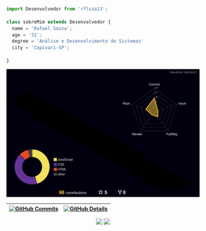 ```ts
import Desenvolvedor from 'rflsza13';

class sobreMim extends Desenvolvedor {
  name = 'Rafael Souza';
  age = '31';
  degree = 'Análise e Desenvolvimento de Sistemas'
  city = 'Capivari-SP';

}
```
![Status](./profile-3d-contrib/profile-night-rainbow.svg)

 | [![GitHub Commits](http://github-profile-summary-cards.vercel.app/api/cards/productive-time?username=rflsza13&theme=dracula&utcOffset=-3)](https://github.com/vn7n24fzkq/github-profile-summary-cards) | [![GitHub Details](http://github-profile-summary-cards.vercel.app/api/cards/profile-details?username=rflsza13&theme=dracula)](https://github.com/vn7n24fzkq/github-profile-summary-cards) |  
 | ----------- | ----------- |


 
<div align="center" >
  <img src="https://skillicons.dev/icons?i=git,github,gitlab,vscode,idea,javascript,typescript,java,python,c,html"/>
  <img src="https://skillicons.dev/icons?i=css,react,angular,nodejs,postman,npm,bootstrap,mongodb,mysql,postgres,linux" />
  <br />
</div>
